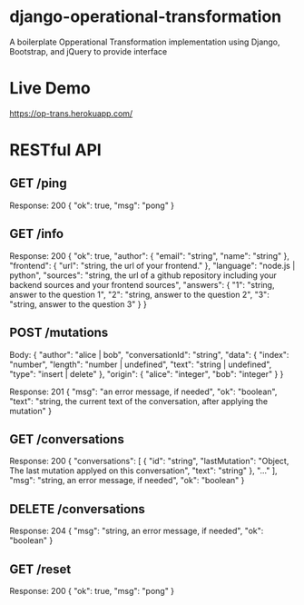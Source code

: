 # django-operational-transformation
A boilerplate Opperational Transformation implementation using Django, Bootstrap, and jQuery to provide interface

# Live Demo
https://op-trans.herokuapp.com/

# RESTful API

## GET /ping
Response:
200 {
  "ok": true,
  "msg": "pong"
}

## GET /info
Response:
200 {
  "ok": true,
  "author": {
    "email": "string",
    "name": "string"
  },
  "frontend": {
    "url": "string, the url of your frontend."
  },
  "language": "node.js | python",
  "sources": "string, the url of a github repository including your backend sources and your frontend sources",
  "answers": {
    "1": "string, answer to the question 1",
    "2": "string, answer to the question 2",
    "3": "string, answer to the question 3"
  }
}

## POST /mutations
Body:
{
  "author": "alice | bob",
  "conversationId": "string",
  "data": {
    "index": "number",
    "length": "number | undefined",
    "text": "string | undefined",
    "type": "insert | delete"
  },
  "origin": {
    "alice": "integer",
    "bob": "integer"
  }
}

Response:
201 {
  "msg": "an error message, if needed",
  "ok": "boolean",
  "text": "string, the current text of the conversation, after applying the mutation"
}

## GET /conversations
Response:
200 {
  "conversations": [
    {
      "id": "string",
      "lastMutation": "Object, The last mutation applyed on this conversation",
      "text": "string"
    },
    "..."
  ],
  "msg": "string, an error message, if needed",
  "ok": "boolean"
}


## DELETE /conversations
Response:
204 {
  "msg": "string, an error message, if needed",
  "ok": "boolean"
}

## GET /reset
Response:
200 {
  "ok": true,
  "msg": "pong"
}
